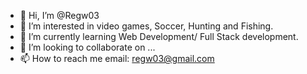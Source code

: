 - 👋 Hi, I’m @Regw03
- 👀 I’m interested in video games, Soccer, Hunting and Fishing. 
- 🌱 I’m currently learning Web Development/ Full Stack development. 
- 💞️ I’m looking to collaborate on ...
- 📫 How to reach me email: regw03@gmail.com

<!---
Regw03/Regw03 is a ✨ special ✨ repository because its `README.md` (this file) appears on your GitHub profile.
You can click the Preview link to take a look at your changes.
--->
